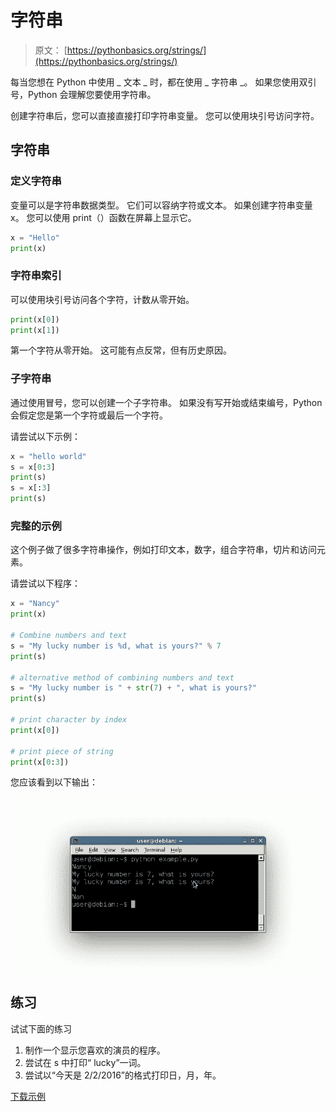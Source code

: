# 字符串

> 原文： [https://pythonbasics.org/strings/](https://pythonbasics.org/strings/)

每当您想在 Python 中使用 _ 文本 _ 时，都在使用 _ 字符串 _。 如果您使用双引号，Python 会理解您要使用字符串。

创建字符串后，您可以直接直接打印字符串变量。 您可以使用块引号访问字符。



## 字符串

### 定义字符串

变量可以是字符串数据类型。 它们可以容纳字符或文本。
如果创建字符串变量 x。 您可以使用 print（）函数在屏幕上显示它。

```py
x = "Hello"
print(x)

```

### 字符串索引

可以使用块引号访问各个字符，计数从零开始。

```py
print(x[0])
print(x[1])

```

第一个字符从零开始。 这可能有点反常，但有历史原因。

### 子字符串

通过使用冒号，您可以创建一个子字符串。 如果没有写开始或结束编号，Python 会假定您是第一个字符或最后一个字符。

请尝试以下示例：

```py
x = "hello world"
s = x[0:3]
print(s)
s = x[:3]
print(s)

```

### 完整的示例

这个例子做了很多字符串操作，例如打印文本，数字，组合字符串，切片和访问元素。

请尝试以下程序：

```py
x = "Nancy"
print(x)

# Combine numbers and text
s = "My lucky number is %d, what is yours?" % 7
print(s)

# alternative method of combining numbers and text
s = "My lucky number is " + str(7) + ", what is yours?"
print(s)

# print character by index
print(x[0])

# print piece of string
print(x[0:3])

```

您应该看到以下输出：

![python strings](img/7976965bb93b05a72855c2fcdd899e32.jpg)

## 练习

试试下面的练习

1.  制作一个显示您喜欢的演员的程序。
2.  尝试在 s 中打印“ lucky”一词。
3.  尝试以“今天是 2/2/2016”的格式打印日，月，年。

[下载示例](https://gum.co/dcsp)